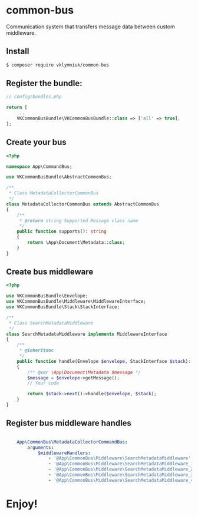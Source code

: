 # common-bus

Communication system that transfers message data between custom middleware.

## Install

```bash
$ composer require vklymniuk/common-bus
```

## Register the bundle:

```php
// config/bundles.php

return [
    ...
    VKCommonBusBundle\VKCommonBusBundle::class => ['all' => true],
];
```

## Create your bus

```php
<?php

namespace App\CommandBus;

use VKCommonBusBundle\AbstractCommonBus;

/**
 * Class MetadataCollectorCommonBus
 */
class MetadataCollectorCommonBus extends AbstractCommonBus
{
    /**
     * @return string Supported Message class name
     */
    public function supports(): string
    {
        return \App\Document\Metadata::class;
    }
}
```

## Create bus middleware

```php
<?php

use VKCommonBusBundle\Envelope;
use VKCommonBusBundle\Middleware\MiddlewareInterface;
use VKCommonBusBundle\Stack\StackInterface;

/**
 * Class SearchMetadataMiddleware
 */
class SearchMetadataMiddleware implements MiddlewareInterface
{
    /**
     * @inheritdoc
     */
    public function handle(Envelope $envelope, StackInterface $stack): Envelope
    {
        /** @var \App\Document\Metadata $message */
        $message = $envelope->getMessage();
        // Your code

        return $stack->next()->handle($envelope, $stack);
    }
}
```


## Register bus middleware handles

```yaml

    App\CommonBus\MetadataCollectorCommandBus:
        arguments:
            $middlewareHandlers:
                - '@App\CommonBus\Middleware\SearchMetadataMiddleware'
                - '@App\CommonBus\Middleware\SearchMetadataMiddleware_1'
                - '@App\CommonBus\Middleware\SearchMetadataMiddleware_2'
                - '@App\CommonBus\Middleware\SearchMetadataMiddleware_3'
                - '@App\CommonBus\Middleware\SearchMetadataMiddleware_4'
```

# Enjoy!